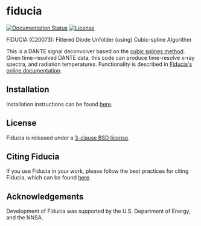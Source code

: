 # fiducia

[![Documentation Status](https://readthedocs.org/projects/fiducia/badge/?version=latest)](https://fiducia.readthedocs.io/en/latest/?badge=latest)
[![License](https://img.shields.io/badge/License-BSD%203--Clause-blue.svg)](./LICENSE.md)

FIDUCIA (C20073): Filtered Diode Unfolder (using) Cubic-spline Algorithm

This is a DANTE signal deconvolver based on the [cubic splines method](https://doi.org/10.1063/5.0002856). 
Given time-resolved DANTE data, this code can produce time-resolve x-ray 
spectra, and radiation temperatures. Functionality is described in [Fiducia's online documentation](https://fiducia.readthedocs.io/).


## Installation
Installation instructions can be found [here](INSTALL.md).


## License
Fiducia is released under a [3-clause BSD license](LICENSE.md).

## Citing Fiducia
If you use Fiducia in your work, please follow the best practices for citing Fiducia, which can be found [here](CITATION.md).

## Acknowledgements
Development of Fiducia was supported by the U.S. Department of Energy, and the NNSA.

